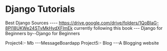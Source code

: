 # Django Tutorials 
Best Django Sources ---- https://drive.google.com/drive/folders/1QoBIaG-8PI18UKWe24STvMkHvdXFlmEk
currently following this book --- Django for Beginners by--Django for Beginners

Project4:- Mb ---MessageBoardapp
Project5:- Blog  ---A Blogging website
